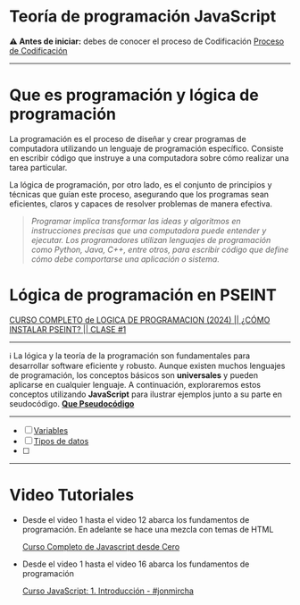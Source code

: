 # Teoría de programación JavaScript

**⚠️ Antes de iniciar:** debes de conocer el proceso de Codificación [Proceso de Codificación](Teoria/Proceso%20de%20Codificación.md)

---
# Que es programación y lógica de programación
La programación es el proceso de diseñar y crear programas de computadora utilizando un lenguaje de programación específico. Consiste en escribir código que instruye a una computadora sobre cómo realizar una tarea particular. 

La lógica de programación, por otro lado, es el conjunto de principios y técnicas que guían este proceso, asegurando que los programas sean eficientes, claros y capaces de resolver problemas de manera efectiva.

> *Programar implica transformar las ideas y algoritmos en instrucciones precisas que una computadora puede entender y ejecutar. Los programadores utilizan lenguajes de programación como Python, Java, C++, entre otros, para escribir código que define cómo debe comportarse una aplicación o sistema.*
> 

# Lógica de programación en PSEINT
[CURSO COMPLETO de LOGICA DE PROGRAMACION (2024)  || ¿CÓMO INSTALAR PSEINT? || CLASE #1](https://www.youtube.com/watch?v=SwotuYiD4LA&list=PL6_-QWg-BIvHIEs83CIqpB7IWlLktIClc)

---

ℹ️ La lógica y la teoría de la programación son fundamentales para desarrollar software eficiente y robusto. Aunque existen muchos lenguajes de programación, los conceptos básicos son **universales** y pueden aplicarse en cualquier lenguaje. A continuación, exploraremos estos conceptos utilizando **JavaScript** para ilustrar ejemplos junto a su parte en seudocódigo. [**Que Pseudocódigo**](Teoria/Que%20Pseudocódigo.md)

---

- [ ]  [Variables](Teoria/Variables.md)
- [ ]  [Tipos de datos](Teoria/Tipos%20de%20datos.md)
- [ ]  

---

# Video Tutoriales

- Desde el video 1 hasta el video 12 abarca los fundamentos de programación. En adelante se hace una mezcla con temas de HTML
    
    [Curso Completo de Javascript desde Cero](https://www.youtube.com/watch?v=Eh-s-n_6zNQ&list=PLhSj3UTs2_yVC0iaCGf16glrrfXuiSd0G)
    
- Desde el video 1 hasta el video 16 abarca los fundamentos de programación
    
    [Curso JavaScript: 1. Introducción - #jonmircha](https://www.youtube.com/watch?v=2SetvwBV-SU&list=PLvq-jIkSeTUZ6QgYYO3MwG9EMqC-KoLXA)